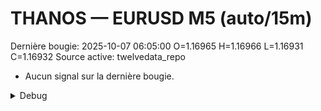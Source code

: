 # THANOS — EURUSD M5 (auto/15m)
Dernière bougie: 2025-10-07 06:05:00  O=1.16965  H=1.16966  L=1.16931  C=1.16932
Source active: twelvedata_repo

- Aucun signal sur la dernière bougie.

<details><summary>Debug</summary>

- TD_API_KEY manquant.

</details>